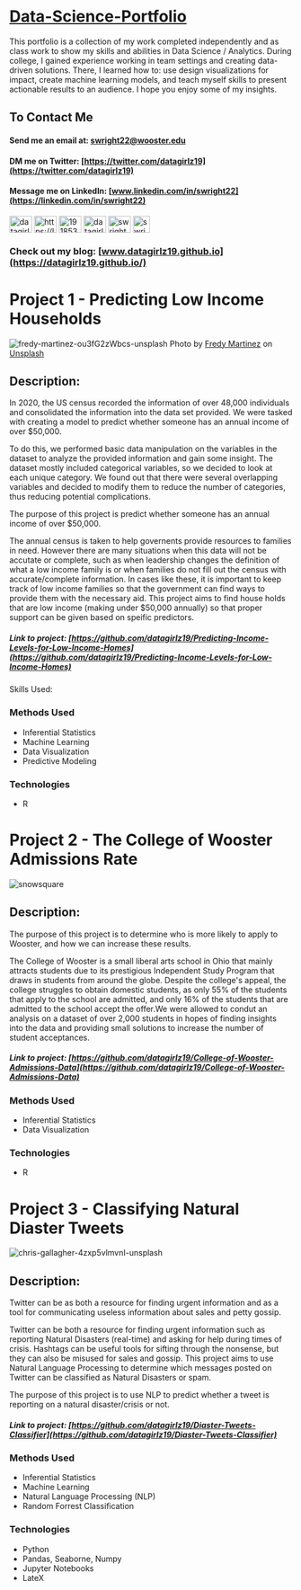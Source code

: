 # [Data-Science-Portfolio](https://datagirlz19.github.io/)
This portfolio is a collection of my work completed independently and as class work to show my skills and abilities in Data Science / Analytics. 
During college, I gained experience working in team settings and creating data-driven solutions. There, I learned how to: use design visualizations for impact, create machine learning models, and teach myself skills to present actionable results to an audience. I hope you enjoy some of my insights. 

## To Contact Me
#### Send me an email at: [swright22@wooster.edu](swright22@wooster.edu)
####  DM me on Twitter: [https://twitter.com/datagirlz19](https://twitter.com/datagirlz19)
####  Message me on LinkedIn: [www.linkedin.com/in/swright22](https://linkedin.com/in/swright22)


<a href="https://twitter.com/datagirlz19" target="blank"><img align="center" src="https://raw.githubusercontent.com/rahuldkjain/github-profile-readme-generator/master/src/images/icons/Social/twitter.svg" alt="datagirlz19" height="30" width="40" /></a>
<a href="https://linkedin.com/in/swright22" target="blank"><img align="center" src="https://raw.githubusercontent.com/rahuldkjain/github-profile-readme-generator/master/src/images/icons/Social/linked-in-alt.svg" alt="https://linkedin.com/in/swright22" height="30" width="40" /></a>
<a href="https://stackoverflow.com/users/19185336" target="blank"><img align="center" src="https://raw.githubusercontent.com/rahuldkjain/github-profile-readme-generator/master/src/images/icons/Social/stack-overflow.svg" alt="19185336" height="30" width="40" /></a>
<a href="https://kaggle.com/datagirlz19" target="blank"><img align="center" src="https://raw.githubusercontent.com/rahuldkjain/github-profile-readme-generator/master/src/images/icons/Social/kaggle.svg" alt="datagirlz19" height="30" width="40" /></a>
<a href="https://www.hackerrank.com/swright22" target="blank"><img align="center" src="https://raw.githubusercontent.com/rahuldkjain/github-profile-readme-generator/master/src/images/icons/Social/hackerrank.svg" alt="swright22" height="30" width="40" /></a>
<a href="https://public.tableau.com/app/profile/datagirlz19" target="blank"><img align="center" src="https://www.tableau.com/sites/default/files/2022-04/TableauLogo_RGB.png" alt="swright22" height="30" /></a>
### Check out my blog: [www.datagirlz19.github.io](https://datagirlz19.github.io/)



# Project 1 - Predicting Low Income Households
![fredy-martinez-ou3fG2zWbcs-unsplash](https://user-images.githubusercontent.com/45902684/180914835-8f4160f3-09a0-4517-8767-c58930aca857.jpeg)
Photo by <a href="https://unsplash.com/@fredymartinez?utm_source=unsplash&utm_medium=referral&utm_content=creditCopyText">Fredy Martinez</a> on <a href="https://unsplash.com/s/photos/gentrified-philadelphia?utm_source=unsplash&utm_medium=referral&utm_content=creditCopyText">Unsplash</a>
  
## Description: 
In 2020, the US census recorded the information of over 48,000 individuals and consolidated the information into the data set provided. We were tasked with creating a model to predict whether someone has an annual income of over $50,000.

To do this, we performed basic data manipulation on the variables in the dataset to analyze the provided information and gain some insight. The dataset mostly included categorical variables, so we decided to look at each unique category. We found out that there were several overlapping variables and decided to modify them to reduce the number of categories, thus reducing potential complications.

The purpose of this project is predict whether someone has an annual income of over $50,000.

The annual census is taken to help governents provide resources to families in need. However there are many situations when this data will not be accutate or complete, such as when leadership changes the definition of what a low income family is or when families do not fill out the census with accurate/complete information. In cases like these, it is important to keep track of low income families so that the government can find ways to provide them with the necessary aid. This project aims to find house holds that are low income (making under $50,000 annually) so that proper support can be given based on speific predictors.

##### Link to project: [https://github.com/datagirlz19/Predicting-Income-Levels-for-Low-Income-Homes](https://github.com/datagirlz19/Predicting-Income-Levels-for-Low-Income-Homes)

Skills Used:  
### Methods Used
* Inferential Statistics
* Machine Learning
* Data Visualization
* Predictive Modeling

### Technologies
* R 


# Project 2 - The College of Wooster Admissions Rate
![snowsquare](https://user-images.githubusercontent.com/45902684/181140784-b9dc704e-913d-4404-ae73-6ed0d637c1b9.jpeg)

## Description: 

The purpose of this project is to determine who is more likely to apply to Wooster, and how we can increase these results.

The College of Wooster is a small liberal arts school in Ohio that mainly attracts students due to its prestigious Independent Study Program that draws in students from around the globe. Despite the college's appeal, the college struggles to obtain domestic students, as only 55% of the students that apply to the school are admitted, and only 16% of the students that are admitted to the school accept the offer.We were allowed to condut an analysis on a dataset of over 2,000 students in hopes of finding insights into the data and providing small solutions to increase the number of student acceptances.

##### Link to project: [https://github.com/datagirlz19/College-of-Wooster-Admissions-Data](https://github.com/datagirlz19/College-of-Wooster-Admissions-Data)
### Methods Used
* Inferential Statistics
* Data Visualization

### Technologies
* R 

# Project 3 - Classifying Natural Diaster Tweets 
![chris-gallagher-4zxp5vlmvnI-unsplash](https://user-images.githubusercontent.com/45902684/181147148-9b888996-565f-4371-abb0-7713eb36c6fd.jpeg)

  
## Description: 
Twitter can be as both a resource for finding urgent information and as a tool for communicating useless information about sales and petty gossip.

Twitter can be both a resource for finding urgent information such as reporting Natural Disasters (real-time) and asking for help during times of crisis. Hashtags can be useful tools for sifting through the nonsense, but they can also be misused for sales and gossip. This project aims to use Natural Language Processing to determine which messages posted on Twitter can be classified as Natural Disasters or spam.
 
The purpose of this project is to use NLP to predict whether a tweet is reporting on a natural disaster/crisis or not.

##### Link to project: [https://github.com/datagirlz19/Diaster-Tweets-Classifier](https://github.com/datagirlz19/Diaster-Tweets-Classifier)

### Methods Used
* Inferential Statistics
* Machine Learning 
* Natural Language Processing (NLP)
* Random Forrest Classification 

### Technologies
* Python
* Pandas, Seaborne, Numpy
* Jupyter Notebooks 
* LateX 
